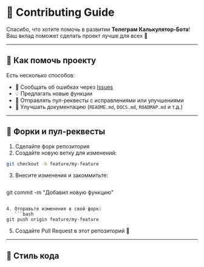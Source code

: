 # 🤝 Contributing Guide

Спасибо, что хотите помочь в развитии **Телеграм Калькулятор-Бота**!  
Ваш вклад поможет сделать проект лучше для всех 🙌

---

## 📌 Как помочь проекту

Есть несколько способов:
- 🐛 Сообщать об ошибках через [Issues](../../issues)
- 💡 Предлагать новые функции
- 🔧 Отправлять пул-реквесты с исправлениями или улучшениями
- 📝 Улучшать документацию (`README.md`, `DOCS.md`, `ROADMAP.md` и т.д.)

---

## 🔀 Форки и пул-реквесты

1. Сделайте форк репозитория  
2. Создайте новую ветку для изменений:
```bash
git checkout -b feature/my-feature
```
   
3. Внесите изменения и закоммитьте:
   ```bash
git commit -m "Добавил новую функцию"
```

4. Отправьте изменения в свой форк:
   ```bash
git push origin feature/my-feature
```

5. Создайте Pull Request в этот репозиторий 🚀

---

## 🧹 Стиль кода
